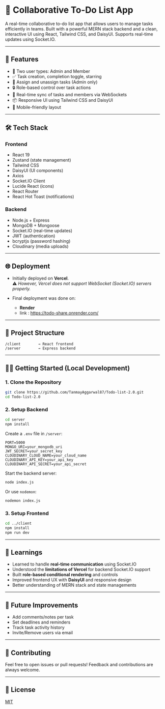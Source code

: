 # 📝 Collaborative To-Do List App

A real-time collaborative to-do list app that allows users to manage tasks efficiently in teams. Built with a powerful MERN stack backend and a clean, interactive UI using React, Tailwind CSS, and DaisyUI. Supports real-time updates using Socket.IO.

---

## 🚀 Features

- 👥 Two user types: Admin and Member
- ✅ Task creation, completion toggle, starring
- 📌 Assign and unassign tasks (Admin only)
- 🔒 Role-based control over task actions
- 🔄 Real-time sync of tasks and members via WebSockets
- 📦 Responsive UI using Tailwind CSS and DaisyUI
- 📱 Mobile-friendly layout

---

## 🛠️ Tech Stack

### **Frontend**
- React 19
- Zustand (state management)
- Tailwind CSS
- DaisyUI (UI components)
- Axios
- Socket.IO Client
- Lucide React (icons)
- React Router
- React Hot Toast (notifications)

### **Backend**
- Node.js + Express
- MongoDB + Mongoose
- Socket.IO (real-time updates)
- JWT (authentication)
- bcryptjs (password hashing)
- Cloudinary (media uploads)

---

## 🌐 Deployment

- Initially deployed on **Vercel**.  
  ⚠️ *However, Vercel does not support WebSocket (Socket.IO) servers properly.*

- Final deployment was done on:
  - **Render** 
  - link :  https://todo-share.onrender.com/

---

## 📂 Project Structure

```
/client        → React frontend
/server        → Express backend
```

---

## 🧑‍💻 Getting Started (Local Development)

### 1. **Clone the Repository**

```bash
git clone https://github.com/TanmayAggarwal87/Todo-list-2.0.git
cd Todo-list-2.0
```

### 2. **Setup Backend**

```bash
cd server
npm install
```

Create a `.env` file in `/server`:

```env
PORT=5000
MONGO_URI=your_mongodb_uri
JWT_SECRET=your_secret_key
CLOUDINARY_CLOUD_NAME=your_cloud_name
CLOUDINARY_API_KEY=your_api_key
CLOUDINARY_API_SECRET=your_api_secret
```

Start the backend server:

```bash
node index.js
```

Or use `nodemon`:

```bash
nodemon index.js
```

### 3. **Setup Frontend**

```bash
cd ../client
npm install
npm run dev
```

---


## 🧠 Learnings

- Learned to handle **real-time communication** using Socket.IO
- Understood the **limitations of Vercel** for backend Socket.IO support
- Built **role-based conditional rendering** and controls
- Improved frontend UX with **DaisyUI** and responsive design
- Better understanding of MERN stack and state managements

---

## 🏁 Future Improvements

- Add comments/notes per task
- Set deadlines and reminders
- Track task activity history
- Invite/Remove users via email

---

## 🤝 Contributing

Feel free to open issues or pull requests! Feedback and contributions are always welcome.

---

## 📃 License

[MIT](LICENSE)

